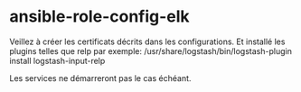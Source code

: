 # ansible-role-config-elk

Veillez à créer les certificats décrits dans les configurations.
Et installé les plugins telles que relp par exemple:
  /usr/share/logstash/bin/logstash-plugin install logstash-input-relp

Les services ne démarreront pas le cas échéant.

